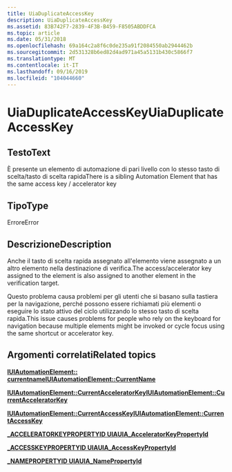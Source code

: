 ```yaml
---
title: UiaDuplicateAccessKey
description: UiaDuplicateAccessKey
ms.assetid: 83B742F7-2839-4F3B-B459-F8505ABDDFCA
ms.topic: article
ms.date: 05/31/2018
ms.openlocfilehash: 69a164c2a8f6c0de235a91f2084550ab2944462b
ms.sourcegitcommit: 2d531328b6ed82d4ad971a45a5131b430c5866f7
ms.translationtype: MT
ms.contentlocale: it-IT
ms.lasthandoff: 09/16/2019
ms.locfileid: "104044660"
---
```

# <a name="uiaduplicateaccesskey"></a><span data-ttu-id="a66ca-103">UiaDuplicateAccessKey</span><span class="sxs-lookup"><span data-stu-id="a66ca-103">UiaDuplicateAccessKey</span></span>

## <a name="text"></a><span data-ttu-id="a66ca-104">Testo</span><span class="sxs-lookup"><span data-stu-id="a66ca-104">Text</span></span>

<span data-ttu-id="a66ca-105">È presente un elemento di automazione di pari livello con lo stesso tasto di scelta/tasto di scelta rapida</span><span class="sxs-lookup"><span data-stu-id="a66ca-105">There is a sibling Automation Element that has the same access key / accelerator key</span></span>

## <a name="type"></a><span data-ttu-id="a66ca-106">Tipo</span><span class="sxs-lookup"><span data-stu-id="a66ca-106">Type</span></span>

<span data-ttu-id="a66ca-107">Errore</span><span class="sxs-lookup"><span data-stu-id="a66ca-107">Error</span></span>

## <a name="description"></a><span data-ttu-id="a66ca-108">Descrizione</span><span class="sxs-lookup"><span data-stu-id="a66ca-108">Description</span></span>

<span data-ttu-id="a66ca-109">Anche il tasto di scelta rapida assegnato all'elemento viene assegnato a un altro elemento nella destinazione di verifica.</span><span class="sxs-lookup"><span data-stu-id="a66ca-109">The access/accelerator key assigned to the element is also assigned to another element in the verification target.</span></span>

<span data-ttu-id="a66ca-110">Questo problema causa problemi per gli utenti che si basano sulla tastiera per la navigazione, perché possono essere richiamati più elementi o eseguire lo stato attivo del ciclo utilizzando lo stesso tasto di scelta rapida.</span><span class="sxs-lookup"><span data-stu-id="a66ca-110">This issue causes problems for people who rely on the keyboard for navigation because multiple elements might be invoked or cycle focus using the same shortcut or accelerator key.</span></span>

## <a name="related-topics"></a><span data-ttu-id="a66ca-111">Argomenti correlati</span><span class="sxs-lookup"><span data-stu-id="a66ca-111">Related topics</span></span>

<dl> <dt>

[<span data-ttu-id="a66ca-112">**IUIAutomationElement:: currentname**</span><span class="sxs-lookup"><span data-stu-id="a66ca-112">**IUIAutomationElement::CurrentName**</span></span>](/windows/desktop/api/UIAutomationClient/nf-uiautomationclient-iuiautomationelement-get_currentname)
</dt> <dt>

[<span data-ttu-id="a66ca-113">**IUIAutomationElement::CurrentAcceleratorKey**</span><span class="sxs-lookup"><span data-stu-id="a66ca-113">**IUIAutomationElement::CurrentAcceleratorKey**</span></span>](/windows/desktop/api/UIAutomationClient/nf-uiautomationclient-iuiautomationelement-get_currentacceleratorkey)
</dt> <dt>

[<span data-ttu-id="a66ca-114">**IUIAutomationElement::CurrentAccessKey**</span><span class="sxs-lookup"><span data-stu-id="a66ca-114">**IUIAutomationElement::CurrentAccessKey**</span></span>](/windows/desktop/api/UIAutomationClient/nf-uiautomationclient-iuiautomationelement-get_currentaccesskey)
</dt> <dt>

[<span data-ttu-id="a66ca-115">**\_ACCELERATORKEYPROPERTYID UIA**</span><span class="sxs-lookup"><span data-stu-id="a66ca-115">**UIA\_AcceleratorKeyPropertyId**</span></span>](uiauto-automation-element-propids.md)
</dt> <dt>

[<span data-ttu-id="a66ca-116">**\_ACCESSKEYPROPERTYID UIA**</span><span class="sxs-lookup"><span data-stu-id="a66ca-116">**UIA\_AccessKeyPropertyId**</span></span>](uiauto-automation-element-propids.md)
</dt> <dt>

[<span data-ttu-id="a66ca-117">**\_NAMEPROPERTYID UIA**</span><span class="sxs-lookup"><span data-stu-id="a66ca-117">**UIA\_NamePropertyId**</span></span>](uiauto-automation-element-propids.md)
</dt> </dl>

 

 




